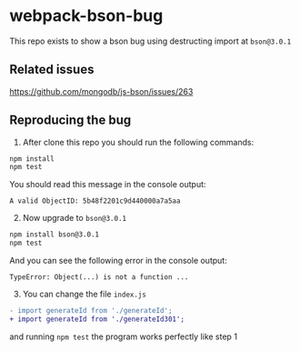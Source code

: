 # webpack-bson-bug

This repo exists to show a bson bug using destructing import at `bson@3.0.1`

## Related issues

 https://github.com/mongodb/js-bson/issues/263

## Reproducing the bug
1. After clone this repo you should run the following commands:

```bash
npm install
npm test
```

You should read this message in the console output:

```
A valid ObjectID: 5b48f2201c9d440000a7a5aa
```

2. Now upgrade to `bson@3.0.1`

```bash
npm install bson@3.0.1
npm test
```

And you can see the following error in the console output:

```
TypeError: Object(...) is not a function ...
```

3. You can change the file `index.js`

```diff
- import generateId from './generateId';
+ import generateId from './generateId301';
```

and running `npm test` the program works perfectly like step 1
